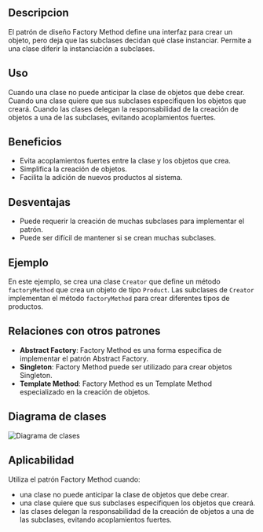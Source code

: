 ## Descripcion
El patrón de diseño Factory Method define una interfaz para crear un objeto, pero deja que las subclases decidan qué clase instanciar. Permite a una clase diferir la instanciación a subclases.

## Uso
Cuando una clase no puede anticipar la clase de objetos que debe crear. Cuando una clase quiere que sus subclases especifiquen los objetos que creará. Cuando las clases delegan la responsabilidad de la creación de objetos a una de las subclases, evitando acoplamientos fuertes.

## Beneficios
- Evita acoplamientos fuertes entre la clase y los objetos que crea.
- Simplifica la creación de objetos.
- Facilita la adición de nuevos productos al sistema.

## Desventajas
- Puede requerir la creación de muchas subclases para implementar el patrón.
- Puede ser difícil de mantener si se crean muchas subclases.

## Ejemplo
En este ejemplo, se crea una clase `Creator` que define un método `factoryMethod` que crea un objeto de tipo `Product`. Las subclases de `Creator` implementan el método `factoryMethod` para crear diferentes tipos de productos.

## Relaciones con otros patrones
- **Abstract Factory**: Factory Method es una forma específica de implementar el patrón Abstract Factory.
- **Singleton**: Factory Method puede ser utilizado para crear objetos Singleton.
- **Template Method**: Factory Method es un Template Method especializado en la creación de objetos.

## Diagrama de clases
![Diagrama de clases](https://i.stack.imgur.com/B9hpn.png)

## Aplicabilidad
Utiliza el patrón Factory Method cuando:
- una clase no puede anticipar la clase de objetos que debe crear.
- una clase quiere que sus subclases especifiquen los objetos que creará.
- las clases delegan la responsabilidad de la creación de objetos a una de las subclases, evitando acoplamientos fuertes.
